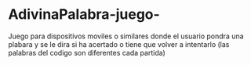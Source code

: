 # AdivinaPalabra-juego-
Juego para dispositivos moviles o similares donde el usuario pondra una plabara y se le dira si ha acertado o tiene que volver a intentarlo (las palabras del codigo son diferentes cada partida)
